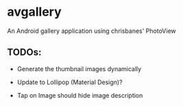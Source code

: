 # avgallery
An Android gallery application using chrisbanes' PhotoView

## TODOs:

* Generate the thumbnail images dynamically

* Update to Lollipop (Material Design)?

* Tap on Image should hide image description
